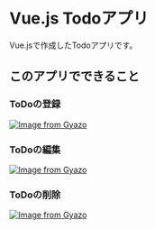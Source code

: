 # Vue.js Todoアプリ
Vue.jsで作成したTodoアプリです。


## このアプリでできること
### ToDoの登録
[![Image from Gyazo](https://i.gyazo.com/52f3c315ae9382efe4e5dbb4cf396838.gif)](https://gyazo.com/52f3c315ae9382efe4e5dbb4cf396838)

### ToDoの編集
[![Image from Gyazo](https://i.gyazo.com/f647626b1b8f6d579a98af8ff60db3da.gif)](https://gyazo.com/f647626b1b8f6d579a98af8ff60db3da)

### ToDoの削除
[![Image from Gyazo](https://i.gyazo.com/290e29faa76277410b4a1cb7b0a8b276.gif)](https://gyazo.com/290e29faa76277410b4a1cb7b0a8b276)
